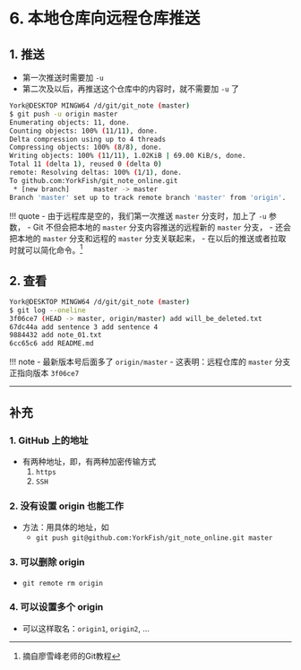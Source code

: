 # 6. 本地仓库向远程仓库推送

## 1. 推送

- 第一次推送时需要加 `-u`
- 第二次及以后，再推送这个仓库中的内容时，就不需要加 `-u` 了

```bash
York@DESKTOP MINGW64 /d/git/git_note (master)
$ git push -u origin master
Enumerating objects: 11, done.
Counting objects: 100% (11/11), done.
Delta compression using up to 4 threads
Compressing objects: 100% (8/8), done.
Writing objects: 100% (11/11), 1.02KiB | 69.00 KiB/s, done.
Total 11 (delta 1), reused 0 (delta 0)
remote: Resolving deltas: 100% (1/1), done.
To github.com:YorkFish/git_note_online.git
 * [new branch]      master -> master
Branch 'master' set up to track remote branch 'master' from 'origin'.
```

!!! quote
    - 由于远程库是空的，我们第一次推送 `master` 分支时，加上了 `-u` 参数，
    - Git 不但会把本地的 `master` 分支内容推送的远程新的 `master` 分支，
    - 还会把本地的 `master` 分支和远程的 `master` 分支关联起来，
    - 在以后的推送或者拉取时就可以简化命令。[^1]

## 2. 查看

```bash
York@DESKTOP MINGW64 /d/git/git_note (master)
$ git log --oneline
3f06ce7 (HEAD -> master, origin/master) add will_be_deleted.txt
67dc44a add sentence 3 add sentence 4
9884432 add note_01.txt
6cc65c6 add README.md
```

!!! note
    - 最新版本号后面多了 `origin/master`
    - 这表明：远程仓库的 `master` 分支正指向版本 `3f06ce7`

***

## 补充

### 1. GitHub 上的地址

- 有两种地址，即，有两种加密传输方式
    1. `https`
    2. `SSH`

### 2. 没有设置 origin 也能工作

- 方法：用具体的地址，如
    - `git push git@github.com:YorkFish/git_note_online.git master`

### 3. 可以删除 origin

- `git remote rm origin`

### 4. 可以设置多个 origin

- 可以这样取名：`origin1`, `origin2`, ...

[^1]: 摘自廖雪峰老师的Git教程

